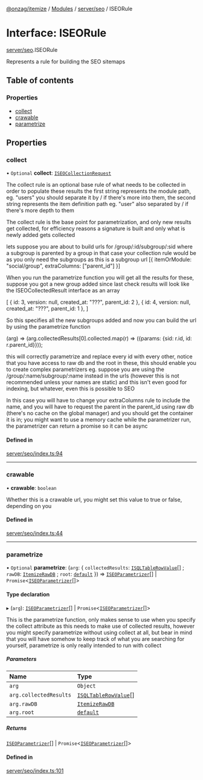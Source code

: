 [@onzag/itemize](../README.md) / [Modules](../modules.md) / [server/seo](../modules/server_seo.md) / ISEORule

# Interface: ISEORule

[server/seo](../modules/server_seo.md).ISEORule

Represents a rule for building the SEO sitemaps

## Table of contents

### Properties

- [collect](server_seo.ISEORule.md#collect)
- [crawable](server_seo.ISEORule.md#crawable)
- [parametrize](server_seo.ISEORule.md#parametrize)

## Properties

### collect

• `Optional` **collect**: [`ISEOCollectionRequest`](server_seo.ISEOCollectionRequest.md)

The collect rule is an optional base rule of what needs to be collected in order to populate these results
the first string represents the module path, eg. "users" you should separate it by / if there's more
into them, the second string represents the item definition path eg. "user" also separated by / if there's
more depth to them

The collect rule is the base point for parametrization, and only new results get collected, for efficiency reasons
a signature is built and only what is newly added gets collected

lets suppose you are about to build urls for /group/:id/subgroup/:sid where a subgroup is parented by a group
in that case your collection rule would be as you only need the subgroups as this is a subgroup url
[{
  itemOrModule: "social/group",
  extraColumns: ["parent_id"]
}]

When you run the parametrize function you will get all the results for these, suppose you got a new group added
since last check results will look like the ISEOCollectedResult interface as an array

[
  {
    id: 3,
    version: null,
    created_at: "???",
    parent_id: 2
  },
  {
    id: 4,
    version: null,
    created_at: "???",
    parent_id: 1
  },
]

So this specifies all the new subgroups added and now you can build the url by using the parametrize function

(arg) => (arg.collectedResults[0].collected.map(r) => ({params: {sid: r.id, id: r.parent_id}}));

this will correctly parametrize and replace every id with every other, notice that you have access to raw db
and the root in these, this should enable you to create complex parametrizers eg. suppose you are using the
/group/:name/subgroup/:name instead in the urls (however this is not recommended unless your names are static)
and this isn't even good for indexing, but whatever, even this is possible to SEO

In this case you will have to change your extraColumns rule to include the name, and you will have to request
the parent in the parent_id using raw db (there's no cache on the global manager) and you should get the container it
is in; you might want to use a memory cache while the parametrizer run, the parametrizer can return a promise so
it can be async

#### Defined in

[server/seo/index.ts:94](https://github.com/onzag/itemize/blob/59702dd5/server/seo/index.ts#L94)

___

### crawable

• **crawable**: `boolean`

Whether this is a crawable url, you might set this value to true or
false, depending on you

#### Defined in

[server/seo/index.ts:44](https://github.com/onzag/itemize/blob/59702dd5/server/seo/index.ts#L44)

___

### parametrize

• `Optional` **parametrize**: (`arg`: \{ `collectedResults`: [`ISQLTableRowValue`](base_Root_sql.ISQLTableRowValue.md)[] ; `rawDB`: [`ItemizeRawDB`](../classes/server_raw_db.ItemizeRawDB.md) ; `root`: [`default`](../classes/base_Root.default.md)  }) => [`ISEOParametrizer`](server_seo.ISEOParametrizer.md)[] \| `Promise`\<[`ISEOParametrizer`](server_seo.ISEOParametrizer.md)[]\>

#### Type declaration

▸ (`arg`): [`ISEOParametrizer`](server_seo.ISEOParametrizer.md)[] \| `Promise`\<[`ISEOParametrizer`](server_seo.ISEOParametrizer.md)[]\>

This is the parametrize function, only makes sense to use when you specify the collect attribute as this needs
to make use of collected results, however you might specify parametrize without using collect at all, but bear in mind that
you will have somehow to keep track of what you are searching for yourself, parametrize is only really intended to run with
collect

##### Parameters

| Name | Type |
| :------ | :------ |
| `arg` | `Object` |
| `arg.collectedResults` | [`ISQLTableRowValue`](base_Root_sql.ISQLTableRowValue.md)[] |
| `arg.rawDB` | [`ItemizeRawDB`](../classes/server_raw_db.ItemizeRawDB.md) |
| `arg.root` | [`default`](../classes/base_Root.default.md) |

##### Returns

[`ISEOParametrizer`](server_seo.ISEOParametrizer.md)[] \| `Promise`\<[`ISEOParametrizer`](server_seo.ISEOParametrizer.md)[]\>

#### Defined in

[server/seo/index.ts:101](https://github.com/onzag/itemize/blob/59702dd5/server/seo/index.ts#L101)

